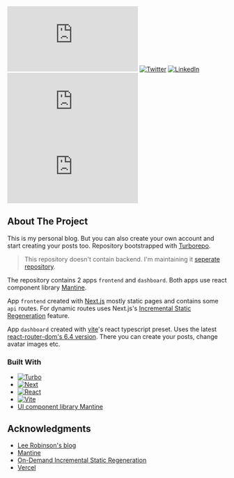 ![Vercel][vercel-status-shield]
[![Twitter][twitter-shield]][twitter-url]
[![LinkedIn][linkedin-shield]][linkedin-url]
[![Forks][forks-shield]][forks-url]
[![Stargazers][stars-shield]][stars-url]

## About The Project

This is my personal blog. But you can also create your own account and start creating your posts too. Repository bootstrapped with [Turborepo](https://turborepo.org).

> This repository doesn't contain backend. I'm maintaining it [seperate repository](https://github.com/dauletbaev/my-blog-backend).

The repository contains 2 apps `frontend` and `dashboard`. Both apps use react component library [Mantine](https://mantine.dev).

App `frontend` created with [Next.js](https://nextjs.org) mostly static pages and contains some `api` routes. For dynamic routes uses Next.js's [Incremental Static Regeneration](https://nextjs.org/docs/basic-features/data-fetching/incremental-static-regeneration) feature.

App `dashboard` created with [vite](https://vitejs.dev)'s react typescript preset. Uses the latest [react-router-dom's 6.4 version](https://reactrouter.com/en/main). There you can create your posts, change avatar images etc.


### Built With

- [![Turbo][Turborepo]][Turborepo-url]
- [![Next][Next.js]][Next-url]
- [![React][React.js]][React-url]
- [![Vite][Vite]][Vite-url]
- [UI component library Mantine](https://mantine.dev)

## Acknowledgments

* [Lee Robinson's blog](https://leerob.io)
* [Mantine](https://mantine.dev)
* [On-Demand Incremental Static Regeneration](https://github.com/leerob/on-demand-isr)
* [Vercel](https://vercel.com)


[vercel-status-shield]: https://vercelbadge.vercel.app/api/dauletbaev/abat.me
[forks-shield]: https://img.shields.io/github/forks/dauletbaev/abat.me
[forks-url]: https://github.com/dauletbaev/abat.me/network/members
[stars-shield]: https://img.shields.io/github/stars/dauletbaev/abat.me
[stars-url]: https://github.com/dauletbaev/abat.me/stargazers
[linkedin-shield]: https://img.shields.io/badge/-LinkedIn-black.svg?logo=linkedin&colorB=555
[linkedin-url]: https://linkedin.com/in/abat-dauletbaev-3b2654211
[twitter-shield]: https://img.shields.io/badge/-Twitter-black.svg?logo=twitter&colorB=555
[twitter-url]: https://twitter.com/abat_dauletbaev
[Next.js]: https://img.shields.io/badge/next.js-20232A?style=for-the-badge&logo=nextdotjs&logoColor=white
[Next-url]: https://nextjs.org
[React.js]: https://img.shields.io/badge/React-20232A?style=for-the-badge&logo=react&logoColor=61DAFB
[React-url]: https://reactjs.org
[Turborepo]: https://img.shields.io/badge/Turborepo-20232A?style=for-the-badge&logo=turborepo&logoColor=FFFFFF
[Turborepo-url]: https://turborepo.org
[Mantine-Url]: https://mantine.dev
[Vite]: https://img.shields.io/badge/Vite-20232A?style=for-the-badge&logo=vite&logoColor=FFC840
[Vite-url]: https://vitejs.dev
